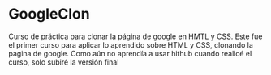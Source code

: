 # GoogleClon
Curso de práctica para clonar la página de google en HMTL y CSS.
Este fue el primer curso para aplicar lo aprendido sobre HTML y CSS, clonando la pagina de google.
Como aún no aprendía a usar hithub cuando realicé el curso, solo subiré la versión final
